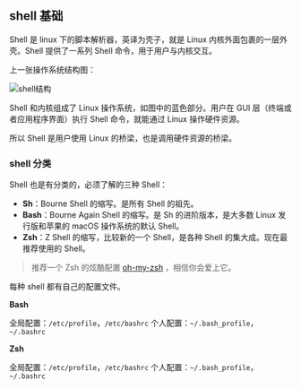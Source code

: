 ## shell 基础

Shell 是 linux 下的脚本解析器，英译为壳子，就是 Linux 内核外面包裹的一层外壳。Shell 提供了一系列 Shell 命令，用于用户与内核交互。

上一张操作系统结构图：

![shell结构](../../../assets/shell结构.png)

Shell 和内核组成了 Linux 操作系统，如图中的蓝色部分。用户在 GUI 层（终端或者应用程序界面）执行 Shell 命令，就能通过 Linux 操作硬件资源。

所以 Shell 是用户使用 Linux 的桥梁，也是调用硬件资源的桥梁。

### shell 分类

Shell 也是有分类的，必须了解的三种 Shell：

- **Sh**：Bourne Shell 的缩写。是所有 Shell 的祖先。
- **Bash**：Bourne Again Shell 的缩写。是 Sh 的进阶版本，是大多数 Linux 发行版和苹果的 macOS 操作系统的默认 Shell。
- **Zsh**：Z Shell 的缩写，比较新的一个 Shell，是各种 Shell 的集大成。现在最推荐使用的 Shell。

> 推荐一个 Zsh 的炫酷配置 [oh-my-zsh](https://github.com/ohmyzsh/ohmyzsh) ，相信你会爱上它。

每种 shell 都有自己的配置文件。

**Bash**

全局配置：`/etc/profile`，`/etc/bashrc`
个人配置：`~/.bash_profile`，`~/.bashrc`

**Zsh**

全局配置：`/etc/profile`，`/etc/bashrc`
个人配置：`~/.bash_profile`，`~/.bashrc`